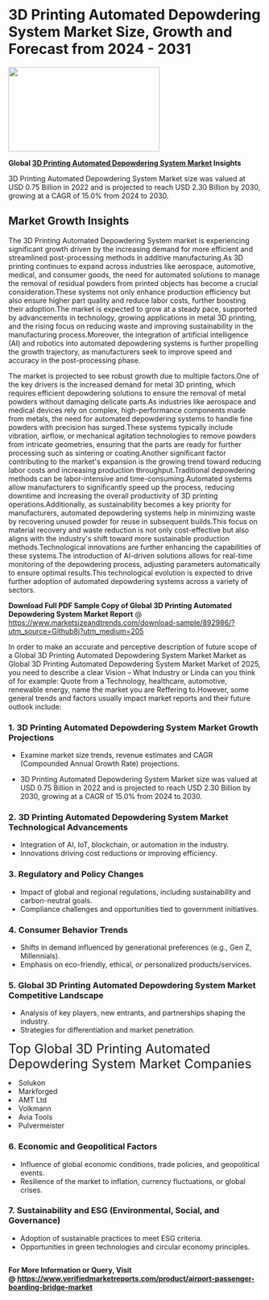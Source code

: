 <H1>3D Printing Automated Depowdering System Market Size, Growth and Forecast from 2024 - 2031</H1><img class="aligncenter size-medium wp-image-584254" src="https://thirdeyenews.in/wp-content/uploads/2024/09/Global-Market-Research-300x168.jpeg" alt="" width="300" height="168" /><p><strong>Global&nbsp;<a href="https://www.marketsizeandtrends.com/download-sample/892986/?utm_source=Github8j?utm_medium=205">3D Printing Automated Depowdering System Market</a> Insights</strong></p><p>3D Printing Automated Depowdering System Market size was valued at USD 0.75 Billion in 2022 and is projected to reach USD 2.30 Billion by 2030, growing at a CAGR of 15.0% from 2024 to 2030.</p><p><h2>Market Growth Insights</h2> <p>The 3D Printing Automated Depowdering System market is experiencing significant growth driven by the increasing demand for more efficient and streamlined post-processing methods in additive manufacturing.As 3D printing continues to expand across industries like aerospace, automotive, medical, and consumer goods, the need for automated solutions to manage the removal of residual powders from printed objects has become a crucial consideration.These systems not only enhance production efficiency but also ensure higher part quality and reduce labor costs, further boosting their adoption.The market is expected to grow at a steady pace, supported by advancements in technology, growing applications in metal 3D printing, and the rising focus on reducing waste and improving sustainability in the manufacturing process.Moreover, the integration of artificial intelligence (AI) and robotics into automated depowdering systems is further propelling the growth trajectory, as manufacturers seek to improve speed and accuracy in the post-processing phase.</p> <p>The market is projected to see robust growth due to multiple factors.One of the key drivers is the increased demand for metal 3D printing, which requires efficient depowdering solutions to ensure the removal of metal powders without damaging delicate parts.As industries like aerospace and medical devices rely on complex, high-performance components made from metals, the need for automated depowdering systems to handle fine powders with precision has surged.These systems typically include vibration, airflow, or mechanical agitation technologies to remove powders from intricate geometries, ensuring that the parts are ready for further processing such as sintering or coating.Another significant factor contributing to the market's expansion is the growing trend toward reducing labor costs and increasing production throughput.Traditional depowdering methods can be labor-intensive and time-consuming.Automated systems allow manufacturers to significantly speed up the process, reducing downtime and increasing the overall productivity of 3D printing operations.Additionally, as sustainability becomes a key priority for manufacturers, automated depowdering systems help in minimizing waste by recovering unused powder for reuse in subsequent builds.This focus on material recovery and waste reduction is not only cost-effective but also aligns with the industry's shift toward more sustainable production methods.Technological innovations are further enhancing the capabilities of these systems.The introduction of AI-driven solutions allows for real-time monitoring of the depowdering process, adjusting parameters automatically to ensure optimal results.This technological evolution is expected to drive further adoption of automated depowdering systems across a variety of sectors.<p><span class=""><strong>Download Full PDF Sample Copy of Global 3D Printing Automated Depowdering System Market Report</strong> @ <a href="https://www.marketsizeandtrends.com/download-sample/892986/?utm_source=Github8j?utm_medium=205" target="_blank">https://www.marketsizeandtrends.com/download-sample/892986/?utm_source=Github8j?utm_medium=205</a></span></p><p>In order to make an accurate and perceptive description of future scope of a Global&nbsp;3D Printing Automated Depowdering System Market Market as Global&nbsp;3D Printing Automated Depowdering System Market Market of 2025, you need to describe a clear Vision &ndash; What Industry or Linda can you think of for example: Quote from a Technology, healthcare, automotive, renewable energy, name the market you are Reffering to.However, some general trends and factors usually impact market reports and their future outlook include:</p><h3>1.&nbsp;<strong>3D Printing Automated Depowdering System Market Growth Projections</strong></h3><ul><li>Examine market size trends, revenue estimates and CAGR (Compounded Annual Growth Rate) projections.</li><li><p>3D Printing Automated Depowdering System Market size was valued at USD 0.75 Billion in 2022 and is projected to reach USD 2.30 Billion by 2030, growing at a CAGR of 15.0% from 2024 to 2030.</p></li></ul><h3>2.&nbsp;<strong>3D Printing Automated Depowdering System Market Technological Advancements</strong></h3><ul><li>Integration of AI, IoT, blockchain, or automation in the industry.</li><li>Innovations driving cost reductions or improving efficiency.</li></ul><h3>3.&nbsp;<strong>Regulatory and Policy Changes</strong></h3><ul><li>Impact of global and regional regulations, including sustainability and carbon-neutral goals.</li><li>Compliance challenges and opportunities tied to government initiatives.</li></ul><h3>4.&nbsp;<strong>Consumer Behavior Trends</strong></h3><ul><li>Shifts in demand influenced by generational preferences (e.g., Gen Z, Millennials).</li><li>Emphasis on eco-friendly, ethical, or personalized products/services.</li></ul><h3>5.&nbsp;<strong>Global 3D Printing Automated Depowdering System Market Competitive Landscape</strong></h3><ul><li>Analysis of key players, new entrants, and partnerships shaping the industry.</li><li>Strategies for differentiation and market penetration.</li></ul><p data-pm-slice="1 1 []"><span style="color: inherit; font-family: inherit; font-size: 25px;">Top Global 3D Printing Automated Depowdering System Market Companies</span></p><div class="" data-test-id=""><p><li>Solukon</li><li> Markforged</li><li> AMT Ltd</li><li> Volkmann</li><li> Avia Tools</li><li> Pulvermeister</li></p></div><h3>6.&nbsp;<strong>Economic and Geopolitical Factors</strong></h3><ul><li>Influence of global economic conditions, trade policies, and geopolitical events.</li><li>Resilience of the market to inflation, currency fluctuations, or global crises.</li></ul><h3>7.&nbsp;<strong>Sustainability and ESG (Environmental, Social, and Governance)</strong></h3><ul><li>Adoption of sustainable practices to meet ESG criteria.</li><li>Opportunities in green technologies and circular economy principles.</li></ul><h2><strong style="font-size: 14px;">For More Information or Query, Visit @&nbsp;</strong><a style="background-color: #ffffff; font-size: 14px;" href="https://www.marketsizeandtrends.com/report/3d-printing-automated-depowdering-system-market/" target="_blank">https://www.verifiedmarketreports.com/product/airport-passenger-boarding-bridge-market</a></h2>
